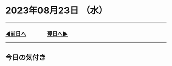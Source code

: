 # 2023年08月23日 （水）

---

### [◀️前日へ](https://github.com/yuasys/chatty-journal/blob/main/2023/08/2023-08-22.md)&emsp;&emsp;&emsp;&emsp;[翌日へ▶️](https://github.com/yuasys/chatty-journal/blob/main/2023/08/2023-08-24.md)

---

## 今日の気付き
